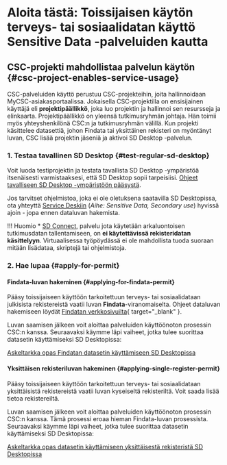 
# Aloita tästä: Toissijaisen käytön terveys- tai sosiaalidatan käyttö Sensitive Data -palveluiden kautta

## CSC-projekti mahdollistaa palvelun käytön {#csc-project-enables-service-usage}

CSC-palveluiden käyttö perustuu CSC-projekteihin, joita hallinnoidaan MyCSC-asiakasportaalissa. Jokaisella CSC-projektilla on ensisijainen käyttäjä eli **projektipäällikkö**, joka luo projektin ja hallinnoi sen resursseja ja elinkaarta. Projektipäällikkö on yleensä tutkimusryhmän johtaja. Hän toimii myös yhteyshenkilönä CSC:n ja tutkimusryhmän välillä. Kun projekti käsittelee datasettiä, johon Findata tai yksittäinen rekisteri on myöntänyt luvan, CSC lisää projektin jäseniä ja aktivoi SD Desktop -palvelun.

### 1. Testaa tavallinen SD Desktop {#test-regular-sd-desktop}

Voit luoda testiprojektin ja testata tavallista SD Desktop -ympäristöä itsenäisesti varmistaaksesi, että SD Desktop sopii tarpeisiisi. [Ohjeet tavalliseen SD Desktop -ympäristöön pääsystä](sd-use-case-new-user-project-manager.md).

Jos tarvitset ohjelmistoa, joka ei ole oletuksena saatavilla SD Desktopissa, ota yhteyttä [Service Deskiin](../../support/contact.md) (*Aihe: Sensitive Data, Secondary use*) hyvissä ajoin - jopa ennen dataluvan hakemista.

!!! Huomio
    * [SD Connect](sd_connect.md), palvelu jota käytetään arkaluontoisen tutkimusdatan tallentamiseen, on **ei käytettävissä rekisteridatan käsittelyyn**. Virtuaalisessa työpöydässä ei ole mahdollista tuoda suoraan mitään lisädataa, skriptejä tai ohjelmistoja.

### 2. Hae lupaa {#apply-for-permit}

#### Findata-luvan hakeminen {#applying-for-findata-permit}

Pääsy toissijaiseen käyttöön tarkoitettuun terveys- tai sosiaalidataan julkisista rekistereistä vaatii luvan **Findata**-viranomaiselta. Ohjeet dataluvan hakemiseen löydät [Findatan verkkosivuilta](https://findata.fi/en/permits/){ target="_blank" }.

Luvan saamisen jälkeen voit aloittaa palveluiden käyttöönoton prosessin CSC:n kanssa. Seuraavaksi käymme läpi vaiheet, jotka tulee suorittaa datasetin käyttämiseksi SD Desktopissa:

[Askeltarkka opas Findatan datasetin käyttämiseen SD Desktopissa](findata-permit.md)

#### Yksittäisen rekisteriluvan hakeminen {#applying-single-register-permit}

Pääsy toissijaiseen käyttöön tarkoitettuun terveys- tai sosiaalidataan yksittäisistä rekistereistä vaatii luvan kyseiseltä rekisteriltä. Voit saada lisää tietoa rekistereiltä.

Luvan saamisen jälkeen voit aloittaa palveluiden käyttöönoton prosessin CSC:n kanssa. Tämä prosessi eroaa hieman Findata-luvan prosessista. Seuraavaksi käymme läpi vaiheet, jotka tulee suorittaa datasetin käyttämiseksi SD Desktopissa:

[Askeltarkka opas datasetin käyttämiseen yksittäisestä rekisteristä SD Desktopissa](single-register-permit.md)
